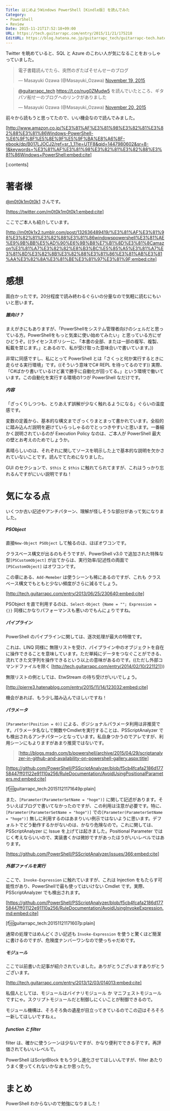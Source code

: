 ```yaml
---
Title: はじめようWindows PowerShell [Kindle版] を読んでみた
Category:
- PowerShell
- Review
Date: 2015-11-21T17:52:18+09:00
URL: https://tech.guitarrapc.com/entry/2015/11/21/175218
EditURL: https://blog.hatena.ne.jp/guitarrapc_tech/guitarrapc-tech.hatenablog.com/atom/entry/6653586347146000055
---
```


Twitter を眺めていると、SQL と Azure のこわい人が気になることをおっしゃっていました。

<blockquote class="twitter-tweet" lang="en"><p lang="ja" dir="ltr">電子書籍読んでたら、突然のぎたぱそせんせーのブログ</p>&mdash; Masayuki Ozawa (@Masayuki_Ozawa) <a href="https://twitter.com/Masayuki_Ozawa/status/667139015225638912">November 19, 2015</a></blockquote>
<script async src="//platform.twitter.com/widgets.js" charset="utf-8"></script>

<blockquote class="twitter-tweet" lang="en"><p lang="ja" dir="ltr"><a href="https://twitter.com/guitarrapc_tech">@guitarrapc_tech</a> <a href="https://t.co/nug0ZMudw5">https://t.co/nug0ZMudw5</a> を読んでいたところ、ギタパソ船せーのブログへのリンクがありました</p>&mdash; Masayuki Ozawa (@Masayuki_Ozawa) <a href="https://twitter.com/Masayuki_Ozawa/status/667505314338467841">November 20, 2015</a></blockquote>
<script async src="//platform.twitter.com/widgets.js" charset="utf-8"></script>

前々から読もうと思ってたので、いい機会なので読んでみました。

[http://www.amazon.co.jp/%E3%81%AF%E3%81%98%E3%82%81%E3%82%88%E3%81%86Windows-PowerShell-%E6%9F%8F%E5%8E%9F%E5%9F%BA%E8%A6%8F-ebook/dp/B017LJOCJ2/ref=sr_1_1?ie=UTF8&qid=1447980602&sr=8-1&keywords=%E3%81%AF%E3%81%98%E3%82%81%E3%82%88%E3%81%86Windows+PowerShell:embed:cite]

[:contents]

# 著者様

[@m0t0k1m0t0k1](https://twitter.com/m0t0k1m0t0k1) さんです。

[https://twitter.com/m0t0k1m0t0k1:embed:cite]

ここでご本人も紹介しています。

[http://m0t0k1x2.tumblr.com/post/132636489419/%E3%81%AF%E3%81%98%E3%82%81%E3%82%88%E3%81%86windowspowershell%E3%81%AE%E9%9B%BB%E5%AD%90%E6%9B%B8%E7%B1%8D%E3%81%8Camazon%E3%81%A7%E3%82%82%E8%B3%BC%E5%85%A5%E3%81%A7%E3%81%8D%E3%82%8B%E3%82%88%E3%81%86%E3%81%AB%E3%81%AA%E3%82%8A%E3%81%BE%E3%81%97%E3%81%9F:embed:cite]

# 感想

面白かったです。20分程度で読み終わるぐらいの分量なので気軽に読むにもいいと思います。

##### 誰向け？

まえがきにもありますが、「PowerShellをシステム管理者向けのシェルだと思っている方。PowerShellをもっと気楽に使い始めてみたい」と思っている方にぜひどうぞ。((ライセンスポリシーに、「本書の全部、または一部の複写、複製、転載を禁じます。」とあるので、私が受け取った意味合いで書いています。))

非常に同感ですし、私にとって PowerShell とは「さくっと何か実行するときに走らせる実行環境」です。((そういう意味でC# REPL を待ってるのです)) 実際、「C#ばかり書いているけど裏で勝手に自動化が回ってる。」という環境で働いています。この自動化を実行する環境の1つが PowerShell なだけです。

##### 内容

「ざっくりしつつも、とりあえず誤解が少なく触れるようになる」ぐらいの温度感です。

変数の定義から、基本的な構文までざっくりまとまって書かれています。全般的に踏み込んだ説明を避けていらっしゃるのでとっつきやすいと思います。一番細かく説明されているのが Execution Policy なのは、ご本人が PowerShell 最大の壁とお考えのためでしょうか。

素晴らしいのは、それぞれに関してソースを明示した上で基本的な説明を欠かされていないことです。読んでてためになりました。

GUI のセクションで、`$this` と `$this` に触れてられてますが、これはうっかり忘れるんですがにいい説明ですね！

# 気になる点

いくつか古い記述やアンチパターン、理解が怪しそうな部分があって気になりました。

##### PSObject

直接`New-Object PSObject` して触るのは、ほぼオワコンです。

クラスベース構文が出るのもそうですが、PowerShell v3.0 で追加された特殊な型`[PSCustomObject]` が出てからは、実行効率/記述性の両面で`[PSCustomObject]` はオワコンです。

この章にある、`Add-Memeber` は使うシーンも稀にあるのですが、これも クラスベース構文でもともと少ない頻度がさらに減るでしょう。

[http://tech.guitarrapc.com/entry/2013/06/25/230640:embed:cite]

PSObject を直で利用するのは、`Select-Object {Name = ""; Expression = {}}` 同様にかなりパフォーマンスも悪いのでもんにょりですね。

##### パイプライン

PowerShell のパイプラインに関しては、逐次処理が最大の特徴です。

これは、LINQ 同様に 無限リストを受け、パイプライン中のオブジェクトを自在に操作できることを意味しています。ただ単純にデータをつなぐことができる、流れてきた文字列を操作できるという以上の意味があるのです。((ただし外部コマンドファイルを除く [http://tech.guitarrapc.com/entry/2014/02/10/221121]))

無限リストの例としては、EtwStream の待ち受けがいいでしょう。

[http://pierre3.hatenablog.com/entry/2015/11/14/123032:embed:cite]

機会があれば、もう少し踏み込んでほしいですね！

##### パラメータ

`[Parameter(Position = 0)]` による、ポジショナルパラメータ利用は非推奨です。パラメータ名なしで関数やCmdletを実行することは、PSScriptAnalyzer でも検出されるアンチパターンとなっています。私自身つかうのでアレですが、利用シーンにもよりますがあまり推奨ではないです。

> [http://blogs.msdn.com/b/powershell/archive/2015/04/29/scriptanalyzer-in-github-and-availability-on-powershell-gallery.aspx:title]

[https://github.com/PowerShell/PSScriptAnalyzer/blob/f5cb4fcafa2186d17758447ff01122e91110a256/RuleDocumentation/AvoidUsingPositionalParameters.md:embed:cite]

[f:id:guitarrapc_tech:20151121171649p:plain]

また、`[Parameter(ParameterSetName = "hoge")]` に関して記述があります。そういえばブログで書いてなかったのですが、この利用は注意が必要です。特に、`[Parameter(ParameterSetName = "hoge")]` での`[Parameter(ParameterSetName = "hoge")]` 無しに利用するのはあまりいい例示ではないように思います。デフォルトでどう動作するかがないのは、かなり危険なので。これに関しては、PSScriptAnalyzer に Issue を上げては起きました。Positional Parameter ではじく考えならいいので、実装書くかは微妙ですがあったほうがいいレベルではあります。

[https://github.com/PowerShell/PSScriptAnalyzer/issues/366:embed:cite]


##### 外部ファイルを実行

ここで、`Invoke-Expression` に触れていますが、これは Injection をもたらす可能性があり、PowerShellで最も使ってはいけない Cmdlet です。実際、PSScriptAnalyzer でも検出されます。

[https://github.com/PowerShell/PSScriptAnalyzer/blob/f5cb4fcafa2186d17758447ff01122e91110a256/RuleDocumentation/AvoidUsingInvokeExpression.md:embed:cite]

[f:id:guitarrapc_tech:20151121171607p:plain]

通常の処理ではめんどくさい記述も `Invoke-Expression` を使うと驚くほど簡潔に書けるのですが、危険度ナンバーワンなので使っちゃだめです。

##### モジュール

ここで以前書いた記事が紹介されていました。ありがとうございますありがとうございます。

[http://tech.guitarrapc.com/entry/2013/12/03/014013:embed:cite]

私個人としては、モジュールはバイナリモジュール か マニフェストモジュールですにゃ。スクリプトモジュールだと制御しにくいことが制御できるので。

モジュール機構は、そろそろ負の遺産が目立ってきているのでこの辺はそろそろ一新してほしいですねぇ。

##### function と filter

filter は、確かに使うシーンは少ないですが、かなり便利でできる子です。再評価されてもいいレベルで。

PowerShell はScriptBlock をもう少し進化させてほしいんですが、filter あたりうまく使ってくれないかなぁとか思ったり。

# まとめ

PowerShell わからないので勉強になりました！
